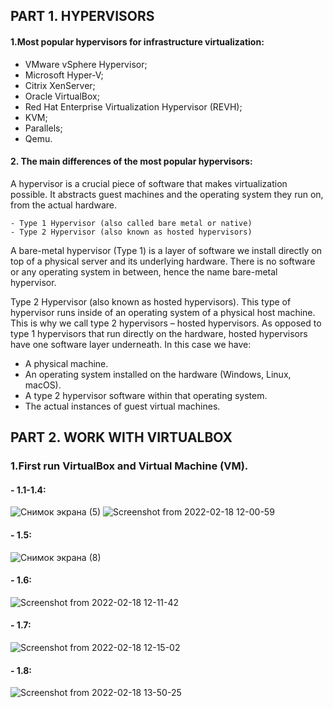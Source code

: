 ## PART 1. HYPERVISORS
#### 1.Most popular hypervisors for infrastructure virtualization:
- VMware vSphere Hypervisor;
- Microsoft Hyper-V;
- Citrix XenServer;
- Oracle VirtualBox;
- Red Hat Enterprise Virtualization Hypervisor (REVH);
- KVM;
- Parallels;
- Qemu.

#### 2. The main differences of the most popular hypervisors:
  A hypervisor is a crucial piece of software that makes virtualization possible. It abstracts guest machines and the operating system they run on, from the actual hardware.
```  
- Type 1 Hypervisor (also called bare metal or native)
- Type 2 Hypervisor (also known as hosted hypervisors)

```
A bare-metal hypervisor (Type 1) is a layer of software we install directly on top of a physical server and its underlying hardware. There is no software or any operating system in between, hence the name bare-metal hypervisor.

Type 2 Hypervisor (also known as hosted hypervisors). This type of hypervisor runs inside of an operating system of a physical host machine.
This is why we call type 2 hypervisors – hosted hypervisors. As opposed to type 1 hypervisors that run directly on the hardware, hosted hypervisors have one software layer underneath. In this case we have:

- A physical machine.
- An operating system installed on the hardware (Windows, Linux, macOS).
- A type 2 hypervisor software within that operating system.
- The actual instances of guest virtual machines.

## PART 2. WORK WITH VIRTUALBOX
### 1.First run VirtualBox and Virtual Machine (VM).
#### - 1.1-1.4: 
![Снимок экрана (5)](https://user-images.githubusercontent.com/53264992/154542040-edee4e42-b62f-4fe4-a108-d8e8637e0e25.png)
![Screenshot from 2022-02-18 12-00-59](https://user-images.githubusercontent.com/53264992/154661685-5b363d84-2afa-49c1-bddc-baf021aad838.png)

#### - 1.5:
![Снимок экрана (8)](https://user-images.githubusercontent.com/53264992/154558339-4aa92891-d571-40b8-8e18-78e1fa31db14.png)

#### - 1.6:
![Screenshot from 2022-02-18 12-11-42](https://user-images.githubusercontent.com/53264992/154662589-05347fb4-50bf-403a-87c9-f554fcb822ac.png)

#### - 1.7:
![Screenshot from 2022-02-18 12-15-02](https://user-images.githubusercontent.com/53264992/154663100-d6fd9302-160b-4421-ac4a-23527106f2d4.png)

#### - 1.8:
![Screenshot from 2022-02-18 13-50-25](https://user-images.githubusercontent.com/53264992/154678104-114b5e5a-7ee3-428f-8b45-bb21cfeb2b14.png)






